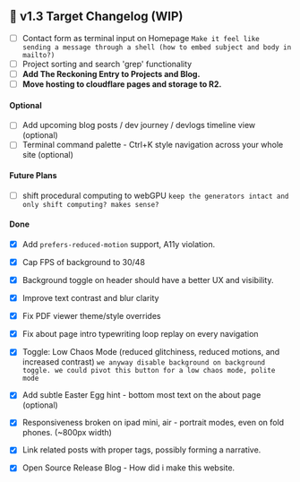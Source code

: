 ## 📅 v1.3 Target Changelog (WIP)

* [ ] Contact form as terminal input on Homepage
         `Make it feel like sending a message through a shell (how to embed subject and body in mailto?)`
* [ ] Project sorting and search 'grep' functionality
* [ ] **Add The Reckoning Entry to Projects and Blog.**
* [ ] **Move hosting to cloudflare pages and storage to R2.**

#### Optional
* [ ] Add upcoming blog posts / dev journey / devlogs timeline view (optional)
* [ ] Terminal command palette - Ctrl+K style navigation across your whole site (optional)

#### Future Plans

* [ ] shift procedural computing to webGPU
      `keep the generators intact and only shift computing? makes sense?`

#### Done

* [x] Add `prefers-reduced-motion` support, A11y violation.
* [x] Cap FPS of background to 30/48
* [x] Background toggle on header should have a better UX and visibility.
* [x] Improve text contrast and blur clarity
* [x] Fix PDF viewer theme/style overrides
* [x] Fix about page intro typewriting loop replay on every navigation
* [x] Toggle: Low Chaos Mode (reduced glitchiness, reduced motions, and increased contrast)
         `we anyway disable background on background toggle. we could pivot this button for a low chaos mode, polite mode`
* [x] Add subtle Easter Egg hint - bottom most text on the about page (optional) 
* [x] Responsiveness broken on ipad mini, air - portrait modes, even on fold phones. (~800px width)
* [x] Link related posts with proper tags, possibly forming a narrative.
* [x] Open Source Release Blog - How did i make this website.


